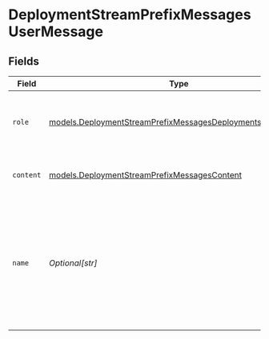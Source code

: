 # DeploymentStreamPrefixMessagesUserMessage


## Fields

| Field                                                                                                                            | Type                                                                                                                             | Required                                                                                                                         | Description                                                                                                                      |
| -------------------------------------------------------------------------------------------------------------------------------- | -------------------------------------------------------------------------------------------------------------------------------- | -------------------------------------------------------------------------------------------------------------------------------- | -------------------------------------------------------------------------------------------------------------------------------- |
| `role`                                                                                                                           | [models.DeploymentStreamPrefixMessagesDeploymentsRequestRole](../models/deploymentstreamprefixmessagesdeploymentsrequestrole.md) | :heavy_check_mark:                                                                                                               | The role of the messages author, in this case `user`.                                                                            |
| `content`                                                                                                                        | [models.DeploymentStreamPrefixMessagesContent](../models/deploymentstreamprefixmessagescontent.md)                               | :heavy_check_mark:                                                                                                               | The contents of the user message.                                                                                                |
| `name`                                                                                                                           | *Optional[str]*                                                                                                                  | :heavy_minus_sign:                                                                                                               | An optional name for the participant. Provides the model information to differentiate between participants of the same role.     |